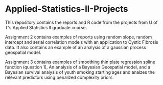 # Applied-Statistics-II-Projects
This repository contains the reports and R code from the projects from U of T's Applied Statistics II graduate course. 

Assignment 2 contains examples of reports using random slope, random intercept and serial correlation models with an application to Cystic Fibrosis data.  It also contains an example of an analysis of a gaussian process geospatial model.  

Assignment 3 contains examples of smoothing thin plate regression spline function (question 1),  An analysis of a Bayesian Geospatial model, and a Bayesian survival analysis of youth smoking starting ages and analzes the relevant predictors using penalized complexity priors. 
